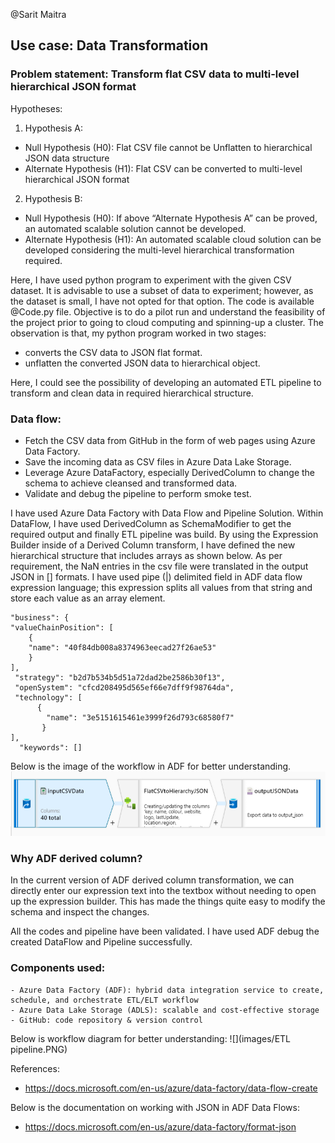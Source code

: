 @Sarit Maitra
## Use case: Data Transformation
### Problem statement: Transform flat CSV data to multi-level hierarchical JSON format

Hypotheses: 
 1.	Hypothesis A:
   - Null Hypothesis (H0): Flat CSV file cannot be Unflatten to hierarchical JSON data structure
   - Alternate Hypothesis (H1): Flat CSV can be converted to multi-level hierarchical JSON format

 2.	Hypothesis B:
   - Null Hypothesis (H0): If above “Alternate Hypothesis A” can be proved, an automated scalable solution cannot be developed.
   - Alternate Hypothesis (H1): An automated scalable cloud solution can be developed considering the multi-level hierarchical transformation required.

Here, I have used python program to experiment with the given CSV dataset. It is advisable to use a subset of data to experiment; however, as the dataset is small, I have not opted for that option. The code is available @Code.py file. Objective is to do a pilot run and understand the feasibility of the project prior to going to cloud computing and spinning-up a cluster.
The observation is that, my python program worked in two stages:

   - converts the CSV data to JSON flat format.
   - unflatten the converted JSON data to hierarchical object. 
   
Here, I could see the possibility of developing an automated ETL pipeline to transform and clean data in required hierarchical structure. 

### Data flow:
  -	Fetch the CSV data from GitHub in the form of web pages using Azure Data Factory.
  -	Save the incoming data as CSV files in Azure Data Lake Storage.
  -	Leverage Azure DataFactory, especially DerivedColumn to change the schema to achieve cleansed and transformed data.
  - Validate and debug the pipeline to perform smoke test.

I have used Azure Data Factory with Data Flow and Pipeline Solution. Within DataFlow, I have used DerivedColumn as SchemaModifier to get the required output and finally ETL pipeline was build.
By using the Expression Builder inside of a Derived Column transform, I have defined the new hierarchical structure that includes arrays as shown below. 
As per requirement, the NaN entries in the csv file were translated in the output JSON in [] formats. I have used pipe (|) delimited field in ADF data flow expression language; this expression splits all values from that string and store each value as an array element. 


    "business": { 
    "valueChainPosition": [ 
        { 
        "name": "40f84db008a8374963eecad27f26ae53" 
        } 
    ], 
     "strategy": "b2d7b534b5d51a72dad2be2586b30f13", 
     "openSystem": "cfcd208495d565ef66e7dff9f98764da", 
     "technology": [ 
          { 
            "name": "3e5151615461e3999f26d793c68580f7" 
           } 
    ], 
      "keywords": []
      

Below is the image of the workflow in ADF for better understanding.
![](images/ETL.PNG)

### Why ADF derived column?
In the current version of ADF derived column transformation, we can directly enter our expression text into the textbox without needing to open up the expression builder.
This has made the things quite easy to modify the schema and inspect the changes.

All the codes and pipeline have been validated. I have used ADF debug the created DataFlow and Pipeline successfully.

### Components used:
    
    - Azure Data Factory (ADF): hybrid data integration service to create, schedule, and orchestrate ETL/ELT workflow
    - Azure Data Lake Storage (ADLS): scalable and cost-effective storage 
    - GitHub: code repository & version control

Below is workflow diagram for better understanding:
![](images/ETL pipeline.PNG)

References: 
  - https://docs.microsoft.com/en-us/azure/data-factory/data-flow-create

Below is the documentation on working with JSON in ADF Data Flows:
  - https://docs.microsoft.com/en-us/azure/data-factory/format-json

